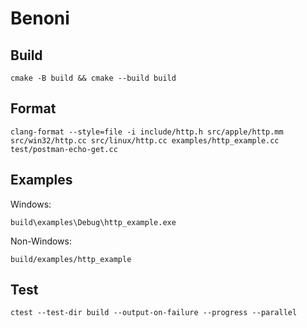 # Benoni

## Build

```
cmake -B build && cmake --build build
```

## Format

```
clang-format --style=file -i include/http.h src/apple/http.mm src/win32/http.cc src/linux/http.cc examples/http_example.cc test/postman-echo-get.cc
```

## Examples

Windows:

```
build\examples\Debug\http_example.exe
```

Non-Windows:

```
build/examples/http_example
```

## Test

```
ctest --test-dir build --output-on-failure --progress --parallel
```
